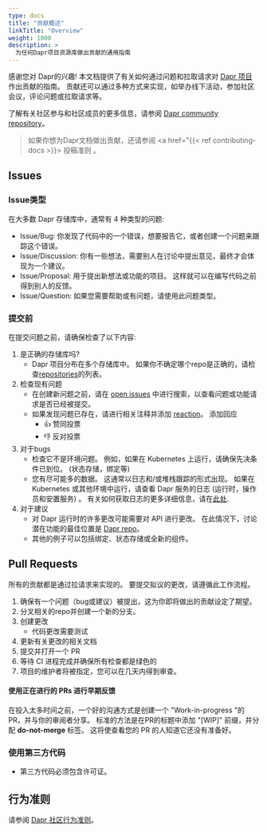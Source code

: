 ```yaml
---
type: docs
title: "贡献概述"
linkTitle: "Overview"
weight: 1000
description: >
  为任何Dapr项目资源库做出贡献的通用指南
---
```


感谢您对 Dapr的兴趣! 本文档提供了有关如何通过问题和拉取请求对 [Dapr 项目](https://github.com/dapr) 作出贡献的指南。 贡献还可以通过多种方式来实现，如举办线下活动，参加社区会议，评论问题或拉取请求等。

了解有关社区参与和社区成员的更多信息，请参阅 [Dapr community repository](https://github.com/dapr/community)。

> 如果你想为Dapr文档做出贡献，还请参阅 <a href="{{< ref contributing-docs >}}> 投稿准则 </a>。

## Issues

### Issue类型

在大多数 Dapr 存储库中，通常有 4 种类型的问题:

- Issue/Bug: 你发现了代码中的一个错误，想要报告它，或者创建一个问题来跟踪这个错误。
- Issue/Discussion: 你有一些想法，需要别人在讨论中提出意见，最终才会体现为一个建议。
- Issue/Proposal: 用于提出新想法或功能的项目。 这样就可以在编写代码之前得到别人的反馈。
- Issue/Question: 如果您需要帮助或有问题，请使用此问题类型。

### 提交前

在提交问题之前，请确保检查了以下内容:

1. 是正确的存储库吗?
    - Dapr 项目分布在多个存储库中。 如果你不确定哪个repo是正确的，请检查[repositories](https://github.com/dapr)的列表。
1. 检查现有问题
    - 在创建新问题之前，请在 [open issues](https://github.com/dapr/dapr/issues) 中进行搜索，以查看问题或功能请求是否已经被提交。
    - 如果发现问题已存在，请进行相关注释并添加 [reaction](https://github.com/blog/2119-add-reaction-to-pull-requests-issues-and-comments)。 添加回应
        - 👍 赞同投票
        - 👎 反对投票
1. 对于bugs
    - 检查它不是环境问题。 例如，如果在 Kubernetes 上运行，请确保先决条件已到位。 (状态存储，绑定等)
    - 您有尽可能多的数据。 这通常以日志和/或堆栈跟踪的形式出现。 如果在 Kubernetes 或其他环境中运行，请查看 Dapr 服务的日志 (运行时，操作员和安置服务) 。 有关如何获取日志的更多详细信息，请在[此处](https://github.com/dapr/docs/tree/master/best-practices/troubleshooting/logs.md).
1. 对于建议
    - 对 Dapr 运行时的许多更改可能需要对 API 进行更改。 在此情况下，讨论潜在功能的最佳位置是 [Dapr repo](https://github.com/dapr/dapr)。
    - 其他的例子可以包括绑定、状态存储或全新的组件。

## Pull Requests

所有的贡献都是通过拉请求来实现的。 要提交拟议的更改，请遵循此工作流程。

1. 确保有一个问题（bug或建议）被提出，这为你即将做出的贡献设定了期望。
1. 分叉相关的repo并创建一个新的分支。
1. 创建更改
    - 代码更改需要测试
1. 更新有关更改的相关文档
1. 提交并打开一个 PR
1. 等待 CI 进程完成并确保所有检查都是绿色的
1. 项目的维护者将被指定，您可以在几天内得到审查。

#### 使用正在进行的 PRs 进行早期反馈

在投入太多时间之前，一个好的沟通方式是创建一个 "Work-in-progress "的PR，并与你的审阅者分享。 标准的方法是在PR的标题中添加 "[WIP]" 前缀，并分配 **do-not-merge** 标签。 这将使查看您的 PR 的人知道它还没有准备好。

### 使用第三方代码

- 第三方代码必须包含许可证。

## 行为准则

请参阅 [Dapr 社区行为准则](https://github.com/dapr/community/blob/master/CODE-OF-CONDUCT.md)。

